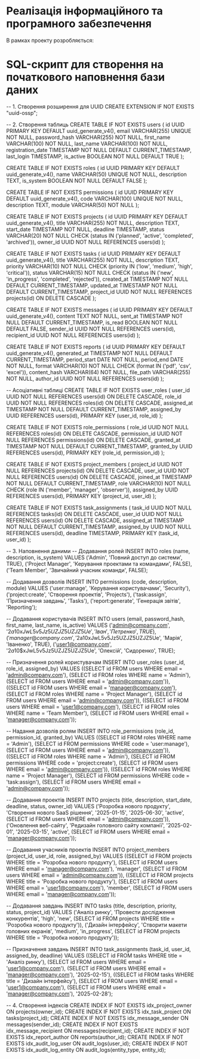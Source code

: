 # Реалізація інформаційного та програмного забезпечення

В рамках проекту розробляється: 
# SQL-скрипт для створення на початкового наповнення бази даних

-- 1. Створення розширення для UUID
CREATE EXTENSION IF NOT EXISTS "uuid-ossp";

-- 2. Створення таблиць
CREATE TABLE IF NOT EXISTS users (
  id UUID PRIMARY KEY DEFAULT uuid_generate_v4(),
  email VARCHAR(255) UNIQUE NOT NULL,
  password_hash VARCHAR(255) NOT NULL,
  first_name VARCHAR(100) NOT NULL,
  last_name VARCHAR(100) NOT NULL,
  registration_date TIMESTAMP NOT NULL DEFAULT CURRENT_TIMESTAMP,
  last_login TIMESTAMP,
  is_active BOOLEAN NOT NULL DEFAULT TRUE
);

CREATE TABLE IF NOT EXISTS roles (
  id UUID PRIMARY KEY DEFAULT uuid_generate_v4(),
  name VARCHAR(50) UNIQUE NOT NULL,
  description TEXT,
  is_system BOOLEAN NOT NULL DEFAULT FALSE
);

CREATE TABLE IF NOT EXISTS permissions (
  id UUID PRIMARY KEY DEFAULT uuid_generate_v4(),
  code VARCHAR(100) UNIQUE NOT NULL,
  description TEXT,
  module VARCHAR(50) NOT NULL
);

CREATE TABLE IF NOT EXISTS projects (
  id UUID PRIMARY KEY DEFAULT uuid_generate_v4(),
  title VARCHAR(255) NOT NULL,
  description TEXT,
  start_date TIMESTAMP NOT NULL,
  deadline TIMESTAMP,
  status VARCHAR(20) NOT NULL CHECK (status IN ('planned', 'active', 'completed', 'archived')),
  owner_id UUID NOT NULL REFERENCES users(id)
);

CREATE TABLE IF NOT EXISTS tasks (
  id UUID PRIMARY KEY DEFAULT uuid_generate_v4(),
  title VARCHAR(255) NOT NULL,
  description TEXT,
  priority VARCHAR(10) NOT NULL CHECK (priority IN ('low', 'medium', 'high', 'critical')),
  status VARCHAR(15) NOT NULL CHECK (status IN ('new', 'in_progress', 'completed', 'rejected')),
  created_at TIMESTAMP NOT NULL DEFAULT CURRENT_TIMESTAMP,
  updated_at TIMESTAMP NOT NULL DEFAULT CURRENT_TIMESTAMP,
  project_id UUID NOT NULL REFERENCES projects(id) ON DELETE CASCADE
);

CREATE TABLE IF NOT EXISTS messages (
  id UUID PRIMARY KEY DEFAULT uuid_generate_v4(),
  content TEXT NOT NULL,
  sent_at TIMESTAMP NOT NULL DEFAULT CURRENT_TIMESTAMP,
  is_read BOOLEAN NOT NULL DEFAULT FALSE,
  sender_id UUID NOT NULL REFERENCES users(id),
  recipient_id UUID NOT NULL REFERENCES users(id)
);

CREATE TABLE IF NOT EXISTS reports (
  id UUID PRIMARY KEY DEFAULT uuid_generate_v4(),
  generated_at TIMESTAMP NOT NULL DEFAULT CURRENT_TIMESTAMP,
  period_start DATE NOT NULL,
  period_end DATE NOT NULL,
  format VARCHAR(10) NOT NULL CHECK (format IN ('pdf', 'csv', 'excel')),
  content_hash VARCHAR(64) NOT NULL,
  file_path VARCHAR(255) NOT NULL,
  author_id UUID NOT NULL REFERENCES users(id)
);

-- Асоціативні таблиці
CREATE TABLE IF NOT EXISTS user_roles (
  user_id UUID NOT NULL REFERENCES users(id) ON DELETE CASCADE,
  role_id UUID NOT NULL REFERENCES roles(id) ON DELETE CASCADE,
  assigned_at TIMESTAMP NOT NULL DEFAULT CURRENT_TIMESTAMP,
  assigned_by UUID REFERENCES users(id),
  PRIMARY KEY (user_id, role_id)
);

CREATE TABLE IF NOT EXISTS role_permissions (
  role_id UUID NOT NULL REFERENCES roles(id) ON DELETE CASCADE,
  permission_id UUID NOT NULL REFERENCES permissions(id) ON DELETE CASCADE,
  granted_at TIMESTAMP NOT NULL DEFAULT CURRENT_TIMESTAMP,
  granted_by UUID REFERENCES users(id),
  PRIMARY KEY (role_id, permission_id)
);

CREATE TABLE IF NOT EXISTS project_members (
  project_id UUID NOT NULL REFERENCES projects(id) ON DELETE CASCADE,
  user_id UUID NOT NULL REFERENCES users(id) ON DELETE CASCADE,
  joined_at TIMESTAMP NOT NULL DEFAULT CURRENT_TIMESTAMP,
  role VARCHAR(10) NOT NULL CHECK (role IN ('member', 'manager', 'observer')),
  assigned_by UUID REFERENCES users(id),
  PRIMARY KEY (project_id, user_id)
);

CREATE TABLE IF NOT EXISTS task_assignments (
  task_id UUID NOT NULL REFERENCES tasks(id) ON DELETE CASCADE,
  user_id UUID NOT NULL REFERENCES users(id) ON DELETE CASCADE,
  assigned_at TIMESTAMP NOT NULL DEFAULT CURRENT_TIMESTAMP,
  assigned_by UUID NOT NULL REFERENCES users(id),
  deadline TIMESTAMP,
  PRIMARY KEY (task_id, user_id)
);

-- 3. Наповнення даними
-- Додавання ролей
INSERT INTO roles (name, description, is_system) VALUES
('Admin', 'Повний доступ до системи', TRUE),
('Project Manager', 'Керування проектами та командами', FALSE),
('Team Member', 'Звичайний учасник команди', FALSE);

-- Додавання дозволів
INSERT INTO permissions (code, description, module) VALUES
('user:manage', 'Керування користувачами', 'Security'),
('project:create', 'Створення проектів', 'Projects'),
('task:assign', 'Призначення завдань', 'Tasks'),
('report:generate', 'Генерація звітів', 'Reporting');

-- Додавання користувачів
INSERT INTO users (email, password_hash, first_name, last_name, is_active) VALUES
('admin@company.com', '$2a$10$xJwL5v5Jz5UZJZ5UZJZ5Ue', 'Іван', 'Петренко', TRUE),
('manager@company.com', '$2a$10$xJwL5v5Jz5UZJZ5UZJZ5Ue', 'Марія', 'Іваненко', TRUE),
('user1@company.com', '$2a$10$xJwL5v5Jz5UZJZ5UZJZ5Ue', 'Олексій', 'Сидоренко', TRUE);

-- Призначення ролей користувачам
INSERT INTO user_roles (user_id, role_id, assigned_by) VALUES
((SELECT id FROM users WHERE email = 'admin@company.com'), (SELECT id FROM roles WHERE name = 'Admin'), (SELECT id FROM users WHERE email = 'admin@company.com')),
((SELECT id FROM users WHERE email = 'manager@company.com'), (SELECT id FROM roles WHERE name = 'Project Manager'), (SELECT id FROM users WHERE email = 'admin@company.com')),
((SELECT id FROM users WHERE email = 'user1@company.com'), (SELECT id FROM roles WHERE name = 'Team Member'), (SELECT id FROM users WHERE email = 'manager@company.com'));

-- Надання дозволів ролям
INSERT INTO role_permissions (role_id, permission_id, granted_by) VALUES
((SELECT id FROM roles WHERE name = 'Admin'), (SELECT id FROM permissions WHERE code = 'user:manage'), (SELECT id FROM users WHERE email = 'admin@company.com')),
((SELECT id FROM roles WHERE name = 'Admin'), (SELECT id FROM permissions WHERE code = 'project:create'), (SELECT id FROM users WHERE email = 'admin@company.com')),
((SELECT id FROM roles WHERE name = 'Project Manager'), (SELECT id FROM permissions WHERE code = 'task:assign'), (SELECT id FROM users WHERE email = 'admin@company.com'));

-- Додавання проектів
INSERT INTO projects (title, description, start_date, deadline, status, owner_id) VALUES
('Розробка нового продукту', 'Створення нового SaaS рішення', '2025-01-15', '2025-06-30', 'active', (SELECT id FROM users WHERE email = 'admin@company.com')),
('Оновлення веб-сайту', 'Редизайн головного сайту компанії', '2025-02-01', '2025-03-15', 'active', (SELECT id FROM users WHERE email = 'manager@company.com'));

-- Додавання учасників проектів
INSERT INTO project_members (project_id, user_id, role, assigned_by) VALUES
((SELECT id FROM projects WHERE title = 'Розробка нового продукту'), (SELECT id FROM users WHERE email = 'manager@company.com'), 'manager', (SELECT id FROM users WHERE email = 'admin@company.com')),
((SELECT id FROM projects WHERE title = 'Розробка нового продукту'), (SELECT id FROM users WHERE email = 'user1@company.com'), 'member', (SELECT id FROM users WHERE email = 'manager@company.com'));

-- Додавання завдань
INSERT INTO tasks (title, description, priority, status, project_id) VALUES
('Аналіз ринку', 'Провести дослідження конкурентів', 'high', 'new', (SELECT id FROM projects WHERE title = 'Розробка нового продукту')),
('Дизайн інтерфейсу', 'Створити макети головних екранів', 'medium', 'in_progress', (SELECT id FROM projects WHERE title = 'Розробка нового продукту'));

-- Призначення завдань
INSERT INTO task_assignments (task_id, user_id, assigned_by, deadline) VALUES
((SELECT id FROM tasks WHERE title = 'Аналіз ринку'), (SELECT id FROM users WHERE email = 'user1@company.com'), (SELECT id FROM users WHERE email = 'manager@company.com'), '2025-02-15'),
((SELECT id FROM tasks WHERE title = 'Дизайн інтерфейсу'), (SELECT id FROM users WHERE email = 'user1@company.com'), (SELECT id FROM users WHERE email = 'manager@company.com'), '2025-02-28');

-- 4. Створення індексів
CREATE INDEX IF NOT EXISTS idx_project_owner ON projects(owner_id);
CREATE INDEX IF NOT EXISTS idx_task_project ON tasks(project_id);
CREATE INDEX IF NOT EXISTS idx_message_sender ON messages(sender_id);
CREATE INDEX IF NOT EXISTS idx_message_recipient ON messages(recipient_id);
CREATE INDEX IF NOT EXISTS idx_report_author ON reports(author_id);
CREATE INDEX IF NOT EXISTS idx_audit_log_user ON audit_logs(user_id);
CREATE INDEX IF NOT EXISTS idx_audit_log_entity ON audit_logs(entity_type, entity_id);




